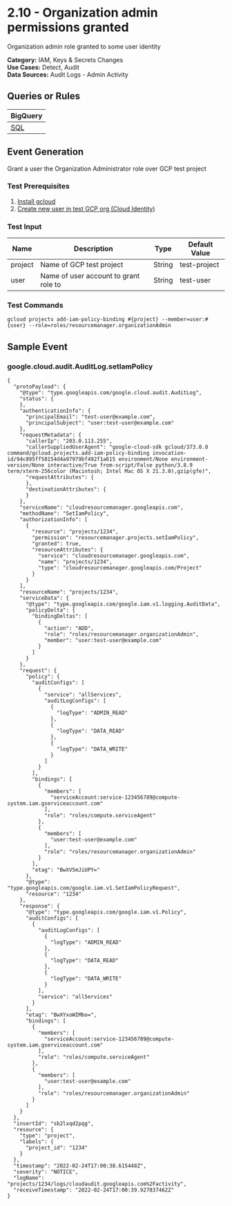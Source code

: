 # 2.10 - Organization admin permissions granted
Organization admin role granted to some user identity


**Category:** IAM, Keys & Secrets Changes
</br>
**Use Cases:** Detect, Audit
</br>
**Data Sources:** Audit Logs - Admin Activity
</br>

## Queries or Rules
BigQuery |
--- |
[SQL](../../sql/2_10_org_admin_permissions_granted.sql) |

## Event Generation

Grant a user the Organization Administrator role over GCP test project





### Test Prerequisites
1. [Install gcloud](https://cloud.google.com/sdk/docs/install)
1. [Create new user in test GCP org (Cloud Identity)](https://support.google.com/a/answer/33310)


### Test Input
| Name | Description | Type | Default Value |
|------|-------------|------|---------------|
| project | Name of GCP test project | String | test-project|
| user | Name of user account to grant role to | String | test-user|

### Test Commands
```
gcloud projects add-iam-policy-binding #{project} --member=user:#{user} --role=roles/resourcemanager.organizationAdmin
```



## Sample Event


### google.cloud.audit.AuditLog.setIamPolicy
```
{
  "protoPayload": {
    "@type": "type.googleapis.com/google.cloud.audit.AuditLog",
    "status": {
    },
    "authenticationInfo": {
      "principalEmail": "test-user@example.com",
      "principalSubject": "user:test-user@example.com"
    },
    "requestMetadata": {
      "callerIp": "203.0.113.255",
      "callerSuppliedUserAgent": "google-cloud-sdk gcloud/373.0.0 command/gcloud.projects.add-iam-policy-binding invocation-id/94c895ff58154d4a97979bf492f1a615 environment/None environment-version/None interactive/True from-script/False python/3.8.9 term/xterm-256color (Macintosh; Intel Mac OS X 21.3.0),gzip(gfe)",
      "requestAttributes": {
      },
      "destinationAttributes": {
      }
    },
    "serviceName": "cloudresourcemanager.googleapis.com",
    "methodName": "SetIamPolicy",
    "authorizationInfo": [
      {
        "resource": "projects/1234",
        "permission": "resourcemanager.projects.setIamPolicy",
        "granted": true,
        "resourceAttributes": {
          "service": "cloudresourcemanager.googleapis.com",
          "name": "projects/1234",
          "type": "cloudresourcemanager.googleapis.com/Project"
        }
      }
    ],
    "resourceName": "projects/1234",
    "serviceData": {
      "@type": "type.googleapis.com/google.iam.v1.logging.AuditData",
      "policyDelta": {
        "bindingDeltas": [
          {
            "action": "ADD",
            "role": "roles/resourcemanager.organizationAdmin",
            "member": "user:test-user@example.com"
          }
        ]
      }
    },
    "request": {
      "policy": {
        "auditConfigs": [
          {
            "service": "allServices",
            "auditLogConfigs": [
              {
                "logType": "ADMIN_READ"
              },
              {
                "logType": "DATA_READ"
              },
              {
                "logType": "DATA_WRITE"
              }
            ]
          }
        ],
        "bindings": [
          {
            "members": [
              "serviceAccount:service-123456789@compute-system.iam.gserviceaccount.com"
            ],
            "role": "roles/compute.serviceAgent"
          },
          {
            "members": [
              "user:test-user@example.com"
            ],
            "role": "roles/resourcemanager.organizationAdmin"
          }
        ],
        "etag": "BwXV5mJiUPY="
      },
      "@type": "type.googleapis.com/google.iam.v1.SetIamPolicyRequest",
      "resource": "1234"
    },
    "response": {
      "@type": "type.googleapis.com/google.iam.v1.Policy",
      "auditConfigs": [
        {
          "auditLogConfigs": [
            {
              "logType": "ADMIN_READ"
            },
            {
              "logType": "DATA_READ"
            },
            {
              "logType": "DATA_WRITE"
            }
          ],
          "service": "allServices"
        }
      ],
      "etag": "BwXYxoWIMbo=",
      "bindings": [
        {
          "members": [
            "serviceAccount:service-123456789@compute-system.iam.gserviceaccount.com"
          ],
          "role": "roles/compute.serviceAgent"
        },
        {
          "members": [
            "user:test-user@example.com"
          ],
          "role": "roles/resourcemanager.organizationAdmin"
        }
      ]
    }
  },
  "insertId": "sb2lxqd2pqg",
  "resource": {
    "type": "project",
    "labels": {
      "project_id": "1234"
    }
  },
  "timestamp": "2022-02-24T17:00:38.615448Z",
  "severity": "NOTICE",
  "logName": "projects/1234/logs/cloudaudit.googleapis.com%2Factivity",
  "receiveTimestamp": "2022-02-24T17:00:39.927837462Z"
}
```


